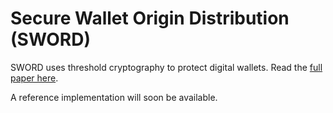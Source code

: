 # Secure Wallet Origin Distribution (SWORD)

SWORD uses threshold cryptography to protect digital wallets. Read the [full paper here](https://github.com/KryptikApp/sword/blob/main/research/SWORD.md).

A reference implementation will soon be available.
